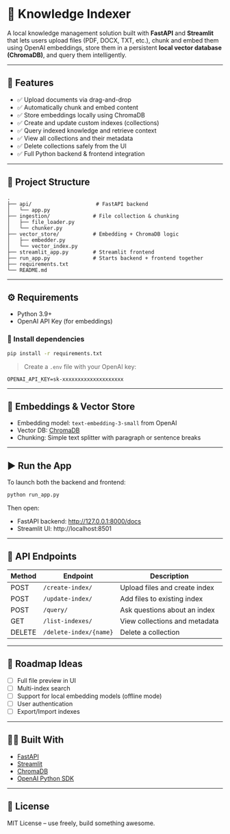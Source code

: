 # 🧠 Knowledge Indexer

A local knowledge management solution built with **FastAPI** and **Streamlit** that lets users upload files (PDF, DOCX, TXT, etc.), chunk and embed them using OpenAI embeddings, store them in a persistent **local vector database (ChromaDB)**, and query them intelligently.

---

## 🚀 Features

- ✅ Upload documents via drag-and-drop
- ✅ Automatically chunk and embed content
- ✅ Store embeddings locally using ChromaDB
- ✅ Create and update custom indexes (collections)
- ✅ Query indexed knowledge and retrieve context
- ✅ View all collections and their metadata
- ✅ Delete collections safely from the UI
- ✅ Full Python backend & frontend integration

---

## 📁 Project Structure

```
.
├── api/                     # FastAPI backend
│   └── app.py
├── ingestion/              # File collection & chunking
│   ├── file_loader.py
│   └── chunker.py
├── vector_store/           # Embedding + ChromaDB logic
│   ├── embedder.py
│   └── vector_index.py
├── streamlit_app.py        # Streamlit frontend
├── run_app.py              # Starts backend + frontend together
├── requirements.txt
└── README.md
```

---

## ⚙️ Requirements

- Python 3.9+
- OpenAI API Key (for embeddings)

### 🔧 Install dependencies

```bash
pip install -r requirements.txt
```

> Create a `.env` file with your OpenAI key:
```
OPENAI_API_KEY=sk-xxxxxxxxxxxxxxxxxxxx
```

---

## 🧠 Embeddings & Vector Store

- Embedding model: `text-embedding-3-small` from OpenAI
- Vector DB: [ChromaDB](https://www.trychroma.com/)
- Chunking: Simple text splitter with paragraph or sentence breaks

---

## ▶️ Run the App

To launch both the backend and frontend:

```bash
python run_app.py
```

Then open:
- FastAPI backend: http://127.0.0.1:8000/docs
- Streamlit UI: http://localhost:8501

---

## 🧪 API Endpoints

| Method | Endpoint                  | Description                      |
|--------|---------------------------|----------------------------------|
| POST   | `/create-index/`          | Upload files and create index   |
| POST   | `/update-index/`          | Add files to existing index     |
| POST   | `/query/`                 | Ask questions about an index    |
| GET    | `/list-indexes/`          | View collections and metadata   |
| DELETE | `/delete-index/{name}`    | Delete a collection             |

---

## 📌 Roadmap Ideas

- [ ] Full file preview in UI
- [ ] Multi-index search
- [ ] Support for local embedding models (offline mode)
- [ ] User authentication
- [ ] Export/Import indexes

---

## 🧑‍💻 Built With

- [FastAPI](https://fastapi.tiangolo.com/)
- [Streamlit](https://streamlit.io/)
- [ChromaDB](https://www.trychroma.com/)
- [OpenAI Python SDK](https://github.com/openai/openai-python)

---

## 📝 License

MIT License – use freely, build something awesome.
